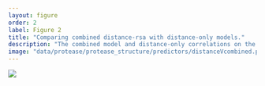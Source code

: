 ```yaml
---
layout: figure
order: 2
label: Figure 2
title: "Comparing combined distance-rsa with distance-only models."
description: "The combined model and distance-only correlations on the protease structure. Red colors represent low correlations--sites closer to those sites are are evolving more rapidly. Blue colors represent high correlations--sites farther from those sites are evolving more rapidly. The correlations on the structure on the right control for RSA and those on the right do not."
image: "data/protease/protease_structure/predictors/distanceVcombined.png"
---
```

<img src="{{ site.baseurl }}/data/protease/protease_structure/predictors/distanceVcombined.png">
